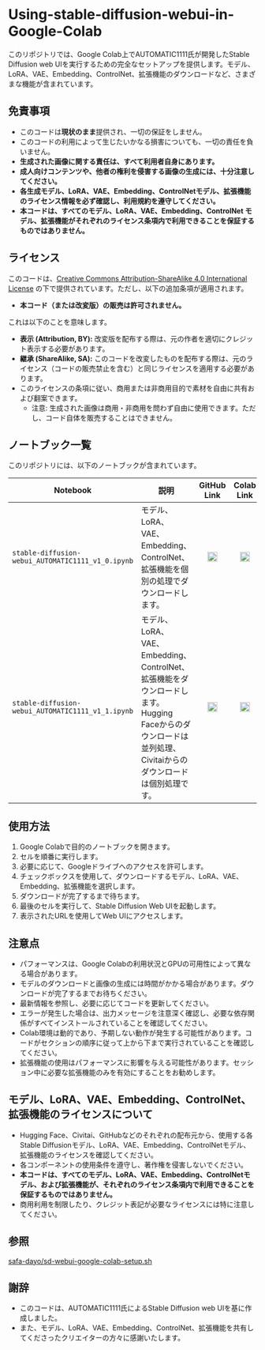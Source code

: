 # Using-stable-diffusion-webui-in-Google-Colab

このリポジトリでは、Google Colab上でAUTOMATIC1111氏が開発したStable Diffusion web UIを実行するための完全なセットアップを提供します。モデル、LoRA、VAE、Embedding、ControlNet、拡張機能のダウンロードなど、さまざまな機能が含まれています。

## 免責事項

*   このコードは**現状のまま**提供され、一切の保証をしません。
*   このコードの利用によって生じたいかなる損害についても、一切の責任を負いません。
*   **生成された画像に関する責任は、すべて利用者自身にあります。**
*   **成人向けコンテンツや、他者の権利を侵害する画像の生成には、十分注意してください。**
*   **各生成モデル、LoRA、VAE、Embedding、ControlNetモデル、拡張機能のライセンス情報を必ず確認し、利用規約を遵守してください。**
*   **本コードは、すべてのモデル、LoRA、VAE、Embedding、ControlNet モデル、拡張機能がそれぞれのライセンス条項内で利用できることを保証するものではありません。**

## ライセンス

このコードは、[Creative Commons Attribution-ShareAlike 4.0 International License](https://creativecommons.org/licenses/by-sa/4.0/) の下で提供されています。ただし、以下の追加条項が適用されます。

*   **本コード（または改変版）の販売は許可されません。**

これは以下のことを意味します。

*   **表示 (Attribution, BY):**  改変版を配布する際は、元の作者を適切にクレジット表示する必要があります。
*   **継承 (ShareAlike, SA):**  このコードを改変したものを配布する際は、元のライセンス（コードの販売禁止を含む）と同じライセンスを適用する必要があります。
*   このライセンスの条項に従い、商用または非商用目的で素材を自由に共有および翻案できます。
    * 注意: 生成された画像は商用・非商用を問わず自由に使用できます。ただし、コード自体を販売することはできません。

## ノートブック一覧

このリポジトリには、以下のノートブックが含まれています。

| Notebook                                          | 説明                                                                                                                       | <div style="text-align: center;">GitHub Link</div>                                                                                                                              | <div style="text-align: center;">Colab Link</div>                                                                                                                                |
| ------------------------------------------------- | -------------------------------------------------------------------------------------------------------------------------- | ------------------------------------------------------------------------------------------------------------------------------------------------- | ------------------------------------------------------------------------------------------------------------------------------------------------- |
| `stable-diffusion-webui_AUTOMATIC1111_v1_0.ipynb` | モデル、LoRA、VAE、Embedding、ControlNet、拡張機能を個別の処理でダウンロードします。                                      | <div style="text-align: center;">[<img src="https://github.githubassets.com/images/modules/logos_page/GitHub-Mark.png" width="20" height="20" alt="GitHub" />](https://github.com/yf591/Using-stable-diffusion-webui-in-Google-Colab/blob/main/stable_diffusion_webui_AUTOMATIC1111_v1_0.ipynb)</div> | <div style="text-align: center;">[<img src="https://colab.research.google.com/img/colab_favicon_256px.png" width="20" height="20" alt="Colab" />](https://colab.research.google.com/github/yf591/Using-stable-diffusion-webui-in-Google-Colab/blob/main/stable_diffusion_webui_AUTOMATIC1111_v1_0.ipynb)</div> |
| `stable-diffusion-webui_AUTOMATIC1111_v1_1.ipynb` | モデル、LoRA、VAE、Embedding、ControlNet、拡張機能をダウンロードします。Hugging Faceからのダウンロードは並列処理、Civitaiからのダウンロードは個別処理です。 | <div style="text-align: center;">[<img src="https://github.githubassets.com/images/modules/logos_page/GitHub-Mark.png" width="20" height="20" alt="GitHub" />](https://github.com/yf591/Using-stable-diffusion-webui-in-Google-Colab/blob/main/stable_diffusion_webui_AUTOMATIC1111_v1_1.ipynb)</div> | <div style="text-align: center;">[<img src="https://colab.research.google.com/img/colab_favicon_256px.png" width="20" height="20" alt="Colab" />](https://colab.research.google.com/github/yf591/Using-stable-diffusion-webui-in-Google-Colab/blob/main/stable_diffusion_webui_AUTOMATIC1111_v1_1.ipynb)</div> |

## 使用方法

1.  Google Colabで目的のノートブックを開きます。
2.  セルを順番に実行します。
3.  必要に応じて、Googleドライブへのアクセスを許可します。
4.  チェックボックスを使用して、ダウンロードするモデル、LoRA、VAE、Embedding、拡張機能を選択します。
5.  ダウンロードが完了するまで待ちます。
6.  最後のセルを実行して、Stable Diffusion Web UIを起動します。
7.  表示されたURLを使用してWeb UIにアクセスします。

## 注意点

*   パフォーマンスは、Google Colabの利用状況とGPUの可用性によって異なる場合があります。
*   モデルのダウンロードと画像の生成には時間がかかる場合があります。ダウンロードが完了するまでお待ちください。
*   最新情報を参照し、必要に応じてコードを更新してください。
*   エラーが発生した場合は、出力メッセージを注意深く確認し、必要な依存関係がすべてインストールされていることを確認してください。
*   Colab環境は動的であり、予期しない動作が発生する可能性があります。コードがセクションの順序に従って上から下まで実行されていることを確認してください。
*   拡張機能の使用はパフォーマンスに影響を与える可能性があります。セッション中に必要な拡張機能のみを有効にすることをお勧めします。

## モデル、LoRA、VAE、Embedding、ControlNet、拡張機能のライセンスについて

*   Hugging Face、Civitai、GitHubなどのそれぞれの配布元から、使用する各Stable Diffusionモデル、LoRA、VAE、Embedding、ControlNetモデル、拡張機能のライセンスを確認してください。
*   各コンポーネントの使用条件を遵守し、著作権を侵害しないでください。
*   **本コードは、すべてのモデル、LoRA、VAE、Embedding、ControlNetモデル、および拡張機能が、それぞれのライセンス条項内で利用できることを保証するものではありません。**
*   商用利用を制限したり、クレジット表記が必要なライセンスには特に注意してください。

## 参照

[safa-dayo/sd-webui-google-colab-setup.sh](https://gist.github.com/safa-dayo/b25f3737675c7667fefb51498dbf7212)

## 謝辞

*   このコードは、AUTOMATIC1111氏によるStable Diffusion web UIを基に作成しました。
*   また、モデル、LoRA、VAE、Embedding、ControlNet、拡張機能を共有してくださったクリエイターの方々に感謝いたします。
